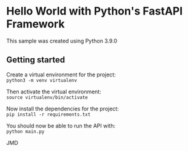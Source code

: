 # Hello World with Python's FastAPI Framework

This sample was created using Python 3.9.0

## Getting started

Create a virtual environment for the project:  
`python3 -m venv virtualenv`

Then activate the virtual environment:  
`source virtualenv/bin/activate`

Now install the dependencies for the project:  
`pip install -r requirements.txt`

You should now be able to run the API with:  
`python main.py`


JMD

